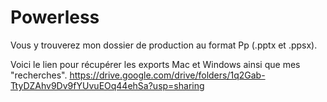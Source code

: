 # Powerless

Vous y trouverez mon dossier de production au format Pp (.pptx et .ppsx). 

Voici le lien pour récupérer les exports Mac et Windows ainsi que mes "recherches". 
https://drive.google.com/drive/folders/1q2Gab-TtyDZAhv9Dv9fYUvuEOq44ehSa?usp=sharing 


